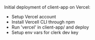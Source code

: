 Initial deployment of client-app on Vercel:
* Setup Vercel account
* Install Vercell CLI through npm
* Run 'vercel' in client-app/ and deploy
* Setup env vars for clerk dev key

